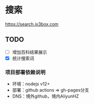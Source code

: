 # 搜索
https://search.jx3box.com

## TODO
- [ ] 增加百科结果展示
- [x] 统计搜索词

### 项目部署依赖说明
+ 环境：nodejs v12+
+ 部署：github actions => gh-pages分支
+ DNS：境外github，境内AliyunHZ